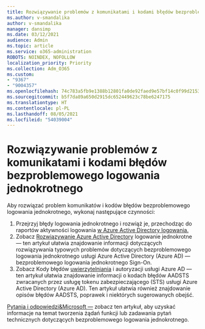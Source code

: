 ```yaml
---
title: Rozwiązywanie problemów z komunikatami i kodami błędów bezproblemowego logowania jednokrotnego
ms.author: v-smandalika
author: v-smandalika
manager: dansimp
ms.date: 03/12/2021
audience: Admin
ms.topic: article
ms.service: o365-administration
ROBOTS: NOINDEX, NOFOLLOW
localization_priority: Priority
ms.collection: Adm_O365
ms.custom:
- "9367"
- "9004357"
ms.openlocfilehash: 74c783a5fb9e1388b12801fa0de92faed9e57bf14c0f99d21539e17bf1b1c284
ms.sourcegitcommit: b5f7da89a650d2915dc652449623c78be6247175
ms.translationtype: HT
ms.contentlocale: pl-PL
ms.lasthandoff: 08/05/2021
ms.locfileid: "54039004"
---
```

# <a name="troubleshoot-seamless-single-sign-on-sso-error-codes-and-messages"></a>Rozwiązywanie problemów z komunikatami i kodami błędów bezproblemowego logowania jednokrotnego

Aby rozwiązać problem komunikatów i kodów błędów bezproblemowego logowania jednokrotnego, wykonaj następujące czynności:

1. Przejrzyj błędy logowania jednokrotnego i rozwiąż je, przechodząc do raportów aktywności logowania [w Azure Active Directory logowania.](https://docs.microsoft.com/azure/active-directory/reports-monitoring/concept-sign-ins)
2. Zobacz [Rozwiązywanie Azure Active Directory](https://docs.microsoft.com/azure/active-directory/hybrid/tshoot-connect-sso#sign-in-failure-reasons-in-the-azure-active-directory-admin-center-needs-a-premium-license) logowanie jednokrotne — ten artykuł ułatwia znajdowanie informacji dotyczących rozwiązywania typowych problemów dotyczących bezproblemowego logowania jednokrotnego usługi Azure Active Directory (Azure AD) — bezproblemowego logowania jednokrotnego Sign-On.
3. Zobacz Kody błędów [uwierzytelniania](https://docs.microsoft.com/azure/active-directory/develop/reference-aadsts-error-codes#lookup-current-error-code-information) i autoryzacji usługi Azure AD — ten artykuł ułatwia znajdowanie informacji o kodach błędów AADSTS zwracanych przez usługę tokenu zabezpieczającego (STS) usługi Azure Active Directory (Azure AD). Ten artykuł ułatwia również znajdowanie opisów błędów AADSTS, poprawek i niektórych sugerowanych obejść.

[Pytania i odpowiedzi&Microsoft —](https://docs.microsoft.com/answers/topics/azure-ad-single-sign-on.html) zobacz ten artykuł, aby uzyskać informacje na temat tworzenia żądań funkcji lub zadawania pytań technicznych dotyczących bezproblemowego logowania jednokrotnego.

